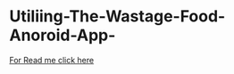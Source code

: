 # Utiliing-The-Wastage-Food-Anoroid-App-

[For Read me click here](https://github.com/user/repo/blob/branch/other_file.md)

